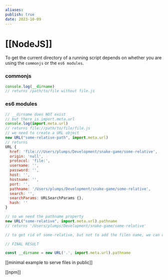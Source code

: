 ```yaml
---
aliases:
publish: true
date: 2023-10-09
---
```

# [[NodeJS]]

To get the current directory of a running script depends on whether you are using the `commonjs` or the `es6 modules`.

### commonjs

```js
console.log(__dirname)
// returns /path/to/file without file.js
```

### es6 modules

```js
// __dirname does NOT exist
// but there is import.meta.url
console.log(import.meta.url)
// returns file://path/to/file/file.js
// we need to create a URL object
new URL("some-relative-path", import.meta.url)
// returns 
URL {
  href: 'file:///Users/plumps/Development/snake-game/some-relative',
  origin: 'null',
  protocol: 'file:',
  username: '',
  password: '',
  host: '',
  hostname: '',
  port: '',
  pathname: '/Users/plumps/Development/snake-game/some-relative',
  search: '',
  searchParams: URLSearchParams {},
  hash: ''
}

// so we need the pathname property
new URL("some-relative", import.meta.url).pathname
// returns '/Users/plumps/Development/snake-game/some-relative'

// to get rid of some-relative, but not to add the filen name, we can use '.' as the placeholder for the current directory

// FINAL RESULT

const __dirname = new URL('.', import.meta.url).pathname

```

[[minimal example  to serve files in public]]

[[npm]]